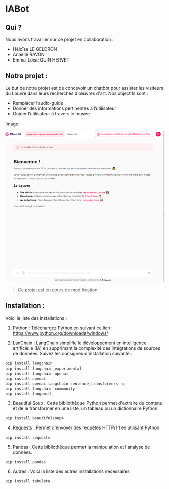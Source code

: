 # IABot

## Qui ? 
Nous avons travailler sur ce projet en collaboration : 
* Héloïse LE GELDRON
* Anaëlle RAVON
* Emma-Loïse QUIN HERVET

## Notre projet : 
Le but de notre projet est de concevoir un chatbot pour assister les visiteurs du Louvre dans leurs recherches d'œuvres d'art. Nos objectifs sont : 
* Remplacer l’audio-guide
* Donner des informations pertinentes à l’utilisateur 
* Guider l’utilisateur à travers le musée

Image 

![MVP](image.png)

> Ce projet est en cours de modification.

## Installation : 
Voici la liste des installations : 

1. Python : Téléchargez Python en suivant ce lien : https://www.python.org/downloads/windows/

2. LanChain : LangChain simplifie le développement en intelligence artificielle (IA) en supprimant la complexité des intégrations de sources de données. Suivez les consignes d'installation suivante : 
```
pip install langchain
pip install langchain_experimental
pip install langchain-openai
pip install openai
pip install openai langchain sentence_transformers -q
pip install langchain-community
pip install langsmith
```
3. Beautiful Soup : Cette bibliothèque Python permet d'extraire du contenu et de le transformer en une liste, un tableau ou un dictionnaire Python.
```
pip install beautifulsoup4
```

4. Requests : Permet d'envoyer des requêtes HTTP/1.1 en utilisant Python.
```
pip install requests
```

5. Pandas : Cette bibliothèque permet la manipulation et l'analyse de données.
```
pip install pandas
```

6. Autres : 
Voici la liste des autres installations nécessaires 

```
pip install tabulate
```